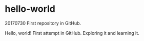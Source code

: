 # hello-world
20170730 First repository in GitHub.

Hello, world!
First attempt in GitHub. Exploring it and learning it.
